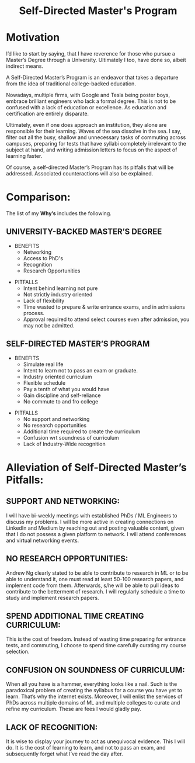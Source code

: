 <h1 align="center">Self-Directed Master's Program</h1>

# Motivation
I’d like to start by saying, that I have reverence for those who pursue a Master’s Degree through a University. Ultimately I too, have done so, albeit indirect means.

A Self-Directed Master’s Program is an endeavor that takes a departure from the idea of traditional college-backed education.

Nowadays, multiple firms, with Google and Tesla being poster boys, embrace brilliant engineers who lack a formal degree. This is not to be confused with a lack of education or excellence. As education and certification are entirely disparate.

Ultimately, even if one does approach an institution, they alone are responsible for their learning. Waves of the sea dissolve in the sea. I say, filter out all the busy, shallow and unnecessary tasks of commuting across campuses, preparing for tests that have syllabi completely irrelevant to the subject at hand, and writing admission letters to focus on the aspect of learning faster. 

Of course, a self-directed Master’s Program has its pitfalls that will be addressed. Associated counteractions will also be explained.


# Comparison:

The list of my **Why’s** includes the following.


## UNIVERSITY-BACKED MASTER’S DEGREE

* BENEFITS
  - Networking
  - Access to PhD's
  - Recognition
  - Research Opportunities
- PITFALLS
  - Intent behind learning not pure
  - Not strictly industry oriented
  - Lack of flexibility
  - Time wasted to prepare & write entrance exams, and in admissions process.
  - Approval required to attend select courses even after admission, you may not be admitted.

## SELF-DIRECTED MASTER’S PROGRAM

* BENEFITS
  - Simulate real life
  - Intent to learn not to pass an exam or graduate.
  - Industry oriented curriculum
  - Flexible schedule
  - Pay a tenth of what you would have
  - Gain discipline and self-reliance
  - No commute to and fro college
- PITFALLS
  - No support and networking
  - No research opportunities
  - Additional time required to create the curriculum
  - Confusion wrt soundness of curriculum
  - Lack of Industry-Wide recognition

# Alleviation of Self-Directed Master’s Pitfalls:
## SUPPORT AND NETWORKING:
I will have bi-weekly meetings with established PhDs / ML Engineers to discuss my problems.
I will be more active in creating connections on LinkedIn and Medium by reaching out and posting valuable content, given that I do not possess a given platform to network. 
I will attend conferences and virtual networking events.

## NO RESEARCH OPPORTUNITIES:
Andrew Ng clearly stated to be able to contribute to research in ML or to be able to understand it, one must read at least 50-100 research papers, and implement code from them. Afterwards, s/he will be able to pull ideas to contribute to the betterment of research.
I will regularly schedule a time to study and implement research papers.

## SPEND ADDITIONAL TIME CREATING CURRICULUM:
This is the cost of freedom. Instead of wasting time preparing for entrance tests, and commuting, I choose to spend time carefully curating my course selection.

## CONFUSION ON SOUNDNESS OF CURRICULUM:
When all you have is a hammer, everything looks like a nail. Such is the paradoxical problem of creating the syllabus for a course you have yet to learn. That’s why the internet exists. Moreover, I will enlist the services of PhDs across multiple domains of ML and multiple colleges to curate and refine my curriculum. These are fees I would gladly pay. 

## LACK OF RECOGNITION:
It is wise to display your journey to act as unequivocal evidence. This I will do. It is the cost of learning to learn, and not to  pass an exam, and subsequently forget what I’ve read the day after.
